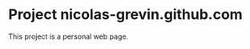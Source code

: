 Project nicolas-grevin.github.com
=================================

This project is a personal web page.